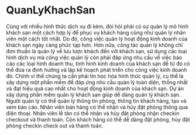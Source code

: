 # QuanLyKhachSan

Cùng với nhiều hình thức dịch vụ đi kèm, đòi hỏi phải có sự quản lý mô hình khách sạn một cách hợp lý để phục vụ khách hàng cũng như quản lý nhân viên một cách tốt nhất.
Do đó, công việc quản lý hoạt động kinh doanh của khách sạn ngày càng phức tạp hơn. Hơn nữa, công tác quản lý không chỉ đơn thuần là quản lý về lưu lược khách đến với khách sạn, sử dụng các loại hình dịch vụ mà công việc quản lý còn phải đáp ứng nhu cầu về việc báo cáo các loại hình doanh thu, tình hình kinh doanh của khách sạn để từ đó có thể đưa ra định hướng và lập kế hoạch phát triển cho công việc kinh doanh đó. 
Chính vì thế chúng ta cần phải tin học hóa hình thức quản lý, cụ thể là xây dựng một phần mềm để đáp ứng nhu cầu quản lý toàn diện, thống nhất và đạt hiệu quả cao nhất cho hoạt động kinh doanh của khách sạn. Dự án xây dựng phần mềm quản lý khách sạn giúp dễ dàng quản lý khách sạn. 
Người quản lý có thể quản lý thông tin phòng, thông tin khách hàng, tạo và xem báo cáo. Nhân viên bán hàng có thể nhận và hủy đặt phòng thông qua điện thoại. Nhân viên lễ tân có thể nhận và hủy đặt phòng nhận checkin checkout và thanh toán. Còn khách hàng có thể dễ dàng đặt phòng, hủy đặt phòng checkin check out và thanh toán.
